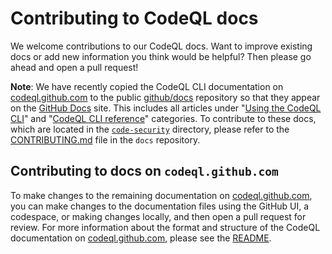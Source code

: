 # Contributing to CodeQL docs

We welcome contributions to our CodeQL docs. Want to improve existing docs or add new information you think would be helpful? Then please go ahead and open a pull request!

**Note**: We have recently copied the CodeQL CLI documentation on [codeql.github.com](https://codeql.github.com/docs/codeql-cli/) to the public [github/docs](https://github.com/github/docs) repository so that they appear on the [GitHub Docs](https://docs.github.com/en/code-security/code-scanning) site. This includes all articles under "[Using the CodeQL CLI](https://codeql.github.com/docs/codeql-cli/using-the-codeql-cli/)" and "[CodeQL CLI reference](https://codeql.github.com/docs/codeql-cli/codeql-cli-reference/)" categories. To contribute to these docs, which are located in the [`code-security`](https://github.com/github/docs/tree/main/content/code-security/code-scanning) directory, please refer to the [CONTRIBUTING.md](https://github.com/github/docs/blob/main/CONTRIBUTING.md) file in the `docs` repository.

## Contributing to docs on `codeql.github.com`

To make changes to the remaining documentation on [codeql.github.com](https://codeql.github.com/docs/codeql-cli/), you can make changes to the documentation files using the GitHub UI, a codespace, or making changes locally, and then open a pull request for review. For more information about the format and structure of the CodeQL documentation on [codeql.github.com](https://codeql.github.com/docs/codeql-cli/), please see the [README](https://github.com/github/codeql/tree/main/docs/codeql#readme). 
